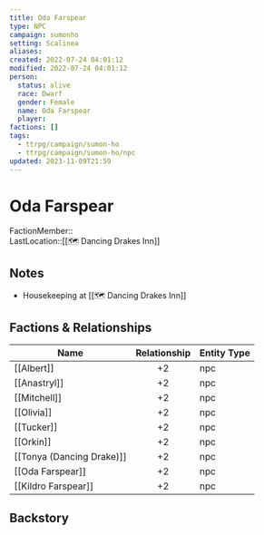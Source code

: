 ```yaml
---
title: Oda Farspear
type: NPC
campaign: sumonho
setting: Scalinea
aliases: 
created: 2022-07-24 04:01:12
modified: 2022-07-24 04:01:12
person:
  status: alive
  race: Dwarf
  gender: Female
  name: Oda Farspear
  player: 
factions: []
tags:
  - ttrpg/campaign/sumon-ho
  - ttrpg/campaign/sumon-ho/npc
updated: 2023-11-09T21:59
---
```


# Oda Farspear

FactionMember::  
LastLocation::[[🗺️ Dancing Drakes Inn]]

## Notes

- Housekeeping at [[🗺️ Dancing Drakes Inn]]

## Factions & Relationships

| Name                      | Relationship | Entity Type |
| ------------------------- |:------------:| ----------- |
| [[Albert]]                |      +2      | npc         |
| [[Anastryl]]              |      +2      | npc         |
| [[Mitchell]]              |      +2      | npc         |
| [[Olivia]]                |      +2      | npc         |
| [[Tucker]]                |      +2      | npc         |
| [[Orkin]]                 |      +2      | npc         |
| [[Tonya (Dancing Drake)]] |      +2      | npc         |
| [[Oda Farspear]]          |      +2      | npc         |
| [[Kildro Farspear]]       |      +2      | npc         |


## Backstory
